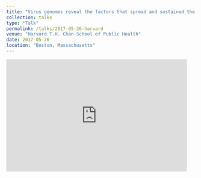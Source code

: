 ```yaml
---
title: "Virus genomes reveal the factors that spread and sustained the West African Ebola epidemic"
collection: talks
type: "Talk"
permalink: /talks/2017-05-26-harvard
venue: "Harvard T.H. Chan School of Public Health"
date: 2017-05-26
location: "Boston, Massachusetts"
---
```


<iframe src="https://docs.google.com/presentation/d/e/2PACX-1vSzBgGVCSuFw4lbmLlsSTa_Aajp8fL2jsKZH8BM4hf-uqfZ0smeq6huErC7aMkgPTinRvr45YglyAWI/embed?start=false&loop=false&delayms=60000" frameborder="0" width="480" height="299" allowfullscreen="true" mozallowfullscreen="true" webkitallowfullscreen="true"></iframe>
